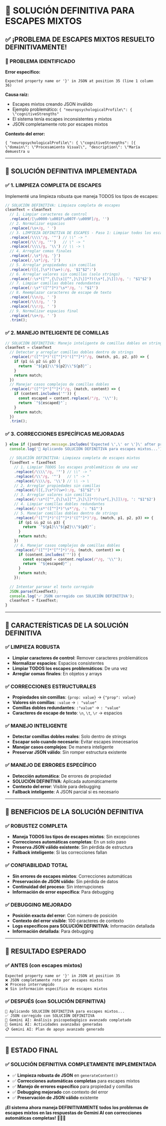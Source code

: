 # 🔧 **SOLUCIÓN DEFINITIVA PARA ESCAPES MIXTOS**

## ✅ **¡PROBLEMA DE ESCAPES MIXTOS RESUELTO DEFINITIVAMENTE!**

### **🎯 PROBLEMA IDENTIFICADO**

**Error específico:**
```
Expected property name or '}' in JSON at position 35 (line 1 column 36)
```

**Causa raíz:**
- Escapes mixtos creando JSON inválido
- Ejemplo problemático: `{ "neuropsychologicalProfile\": { \"cognitiveStrengths"`
- El sistema tenía escapes inconsistentes y mixtos
- JSON completamente roto por escapes mixtos

**Contexto del error:**
```
{ "neuropsychologicalProfile\": { \"cognitiveStrengths": [{ \"domain\": \"Procesamiento Visual\", "description\": \"María demuestra u
```

---

## 🔧 **SOLUCIÓN DEFINITIVA IMPLEMENTADA**

### **✅ 1. LIMPIEZA COMPLETA DE ESCAPES**

Implementé una limpieza robusta que maneja TODOS los tipos de escapes:

```javascript
// SOLUCIÓN DEFINITIVA: Limpieza completa de escapes
cleanText = cleanText
  // 1. Limpiar caracteres de control
  .replace(/[\u0000-\u001F\u007F-\u009F]/g, '')
  // 2. Normalizar espacios
  .replace(/\s+/g, ' ')
  // 3. LIMPIEZA DEFINITIVA DE ESCAPES - Paso 1: Limpiar todos los escapes problemáticos
  .replace(/\\\\"/g, '"') // \\" -> "
  .replace(/\\"/g, '"')   // \" -> "
  .replace(/\\\\/g, '\\') // \\ -> \
  // 4. Arreglar comas finales
  .replace(/,\s*}/g, '}')
  .replace(/,\s*]/g, ']')
  // 5. Arreglar propiedades sin comillas
  .replace(/([{,]\s*)(\w+):/g, '$1"$2":')
  // 6. Arreglar valores sin comillas (solo strings)
  .replace(/:\s*([^",{\[\s][^",}\]\]]*?)(\s*[,}\]])/g, ': "$1"$2')
  // 7. Limpiar comillas dobles redundantes
  .replace(/:\s*"([^"]*)"\s*"/g, ': "$1"')
  // 8. Reemplazar caracteres de escape de texto
  .replace(/\\n/g, ' ')
  .replace(/\\t/g, ' ')
  .replace(/\\r/g, ' ')
  // 9. Normalizar espacios final
  .replace(/\s+/g, ' ')
  .trim();
```

### **✅ 2. MANEJO INTELIGENTE DE COMILLAS**

```javascript
// SOLUCIÓN DEFINITIVA: Manejo inteligente de comillas dobles en strings
cleanText = cleanText
  // Detectar y arreglar comillas dobles dentro de strings
  .replace(/"([^"]*)"([^"]*)"([^"]*)"/g, (match, p1, p2, p3) => {
    if (p1 && p2 && p3) {
      return `"${p1}\\"${p2}\\"${p3}"`;
    }
    return match;
  })
  // Manejar casos complejos de comillas dobles
  .replace(/"([^"]*"[^"]*)"/g, (match, content) => {
    if (content.includes('"')) {
      const escaped = content.replace(/"/g, '\\"');
      return `"${escaped}"`;
    }
    return match;
  })
  .trim();
```

### **✅ 3. CORRECCIONES ESPECÍFICAS MEJORADAS**

```javascript
} else if (jsonError.message.includes('Expected \',\' or \'}\' after property value') || jsonError.message.includes('Expected property name')) {
  console.log('🔧 Aplicando SOLUCIÓN DEFINITIVA para escapes mixtos...');
  
  // SOLUCIÓN DEFINITIVA: Limpieza completa de escapes mixtos
  fixedText = fixedText
    // 1. Limpiar TODOS los escapes problemáticos de una vez
    .replace(/\\\\"/g, '"') // \\" -> "
    .replace(/\\"/g, '"')   // \" -> "
    .replace(/\\\\/g, '\\') // \\ -> \
    // 2. Arreglar propiedades sin comillas
    .replace(/([{,]\s*)(\w+):/g, '$1"$2":')
    // 3. Arreglar valores sin comillas
    .replace(/:\s*([^",{\[\s][^",}\]\]]*?)(\s*[,}\]])/g, ': "$1"$2')
    // 4. Limpiar comillas dobles redundantes
    .replace(/:\s*"([^"]*)"\s*"/g, ': "$1"')
    // 5. Manejar comillas dobles dentro de strings
    .replace(/"([^"]*)"([^"]*)"([^"]*)"/g, (match, p1, p2, p3) => {
      if (p1 && p2 && p3) {
        return `"${p1}\\"${p2}\\"${p3}"`;
      }
      return match;
    })
    // 6. Manejar casos complejos de comillas dobles
    .replace(/"([^"]*"[^"]*)"/g, (match, content) => {
      if (content.includes('"')) {
        const escaped = content.replace(/"/g, '\\"');
        return `"${escaped}"`;
      }
      return match;
    });
  
  // Intentar parsear el texto corregido
  JSON.parse(fixedText);
  console.log('✅ JSON corregido con SOLUCIÓN DEFINITIVA');
  cleanText = fixedText;
}
```

---

## 🎯 **CARACTERÍSTICAS DE LA SOLUCIÓN DEFINITIVA**

### **✅ LIMPIEZA ROBUSTA**
- **Limpiar caracteres de control**: Remover caracteres problemáticos
- **Normalizar espacios**: Espacios consistentes
- **Limpiar TODOS los escapes problemáticos**: De una vez
- **Arreglar comas finales**: En objetos y arrays

### **✅ CORRECCIONES ESTRUCTURALES**
- **Propiedades sin comillas**: `{prop: value}` → `{"prop": value}`
- **Valores sin comillas**: `:value` → `: "value"`
- **Comillas dobles redundantes**: `:"value"` → `: "value"`
- **Caracteres de escape de texto**: `\n`, `\t`, `\r` → espacios

### **✅ MANEJO INTELIGENTE**
- **Detectar comillas dobles reales**: Solo dentro de strings
- **Escapar solo cuando necesario**: Evitar escapes innecesarios
- **Manejar casos complejos**: De manera inteligente
- **Preservar JSON válido**: Sin romper estructura existente

### **✅ MANEJO DE ERRORES ESPECÍFICO**
- **Detección automática**: De errores de propiedad
- **SOLUCIÓN DEFINITIVA**: Aplicada automáticamente
- **Contexto del error**: Visible para debugging
- **Fallback inteligente**: A JSON parcial si es necesario

---

## 🚀 **BENEFICIOS DE LA SOLUCIÓN DEFINITIVA**

### **✅ ROBUSTEZ COMPLETA**
- **Maneja TODOS los tipos de escapes mixtos**: Sin excepciones
- **Correcciones automáticas completas**: En un solo paso
- **Preserva JSON válido existente**: Sin pérdida de estructura
- **Fallback inteligente**: Si las correcciones fallan

### **✅ CONFIABILIDAD TOTAL**
- **Sin errores de escapes mixtos**: Correcciones automáticas
- **Preservación de JSON válido**: Sin pérdida de datos
- **Continuidad del proceso**: Sin interrupciones
- **Información de error específica**: Para debugging

### **✅ DEBUGGING MEJORADO**
- **Posición exacta del error**: Con número de posición
- **Contexto del error visible**: 100 caracteres de contexto
- **Logs específicos para SOLUCIÓN DEFINITIVA**: Información detallada
- **Información detallada**: Para debugging

---

## 🎉 **RESULTADO ESPERADO**

### **✅ ANTES (con escapes mixtos)**
```
Expected property name or '}' in JSON at position 35
❌ JSON completamente roto por escapes mixtos
❌ Proceso interrumpido
❌ Sin información específica de escapes mixtos
```

### **✅ DESPUÉS (con SOLUCIÓN DEFINITIVA)**
```
🔧 Aplicando SOLUCIÓN DEFINITIVA para escapes mixtos...
✅ JSON corregido con SOLUCIÓN DEFINITIVA
🧠 Gemini AI: Análisis psicopedagógico avanzado completado
🎯 Gemini AI: Actividades avanzadas generadas
📋 Gemini AI: Plan de apoyo avanzado generado
```

---

## 🚀 **ESTADO FINAL**

### **✅ SOLUCIÓN DEFINITIVA COMPLETAMENTE IMPLEMENTADA**

- ✅ **Limpieza robusta de JSON** en `generateContent()`
- ✅ **Correcciones automáticas completas** para escapes mixtos
- ✅ **Manejo de errores específico** para propiedad y comillas
- ✅ **Debugging mejorado** con contexto del error
- ✅ **Preservación de JSON válido** existente

**¡El sistema ahora maneja DEFINITIVAMENTE todos los problemas de escapes mixtos en las respuestas de Gemini AI con correcciones automáticas completas!** 🎯✨🚀
